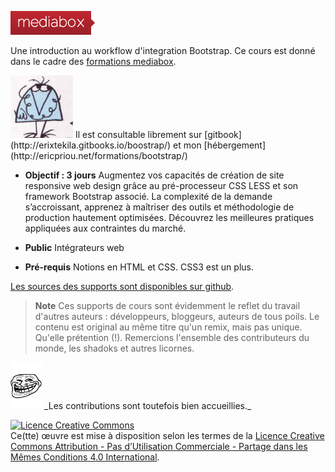![logo Mediabox](images/mb-logo.png)

Une introduction au workflow d'integration Bootstrap.
Ce cours est donné dans le cadre des [formations mediabox](http://www.mediabox.fr/programme-html-css-bootstrap.html).

<img src="images/shadoko.jpg" alt="Professor Shadoko" title="Professor Shadoko" width="100" />
Il est consultable librement sur [gitbook](http://erixtekila.gitbooks.io/boostrap/) et mon [hébergement](http://ericpriou.net/formations/bootstrap/)

- **Objectif : 3 jours**
Augmentez vos capacités de création de site responsive web design grâce au pré-processeur CSS LESS et son framework Bootstrap associé.
La complexité de la demande s’accroissant, apprenez à maîtriser des outils et méthodologie de production hautement optimisées.
Découvrez les meilleures pratiques appliquées aux contraintes du marché.

- **Public**
Intégrateurs web

- **Pré-requis**
Notions en HTML et CSS.
CSS3 est un plus.


[Les sources des supports sont disponibles sur github](https://github.com/erixtekila/bootstrap_workflow).

> **Note** Ces supports de cours sont évidemment le reflet du travail d'autres auteurs : développeurs, bloggeurs, auteurs de tous poils. Le contenu est original au même titre qu'un remix, mais pas unique. Qu'elle prétention (!). Remercions l'ensemble des contributeurs du monde, les shadoks et autres licornes.

<img src="images/Troll-face.jpg" width="50" alt="Troll time" title="Troll time" />
_Les contributions sont toutefois bien accueillies._

<a rel="license" href="http://creativecommons.org/licenses/by-nc-sa/4.0/"><img alt="Licence Creative Commons" style="border-width:0" src="https://i.creativecommons.org/l/by-nc-sa/4.0/88x31.png" /></a><br />Ce(tte) œuvre est mise à disposition selon les termes de la <a rel="license" href="http://creativecommons.org/licenses/by-nc-sa/4.0/">Licence Creative Commons Attribution - Pas d’Utilisation Commerciale - Partage dans les Mêmes Conditions 4.0 International</a>.
